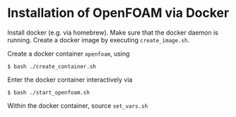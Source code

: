 # Installation of OpenFOAM via Docker

Install docker (e.g. via homebrew). Make sure that the docker daemon is running. 
Create a docker image by executing `create_image.sh`.

Create a docker container `openfoam`, using 
```
$ bash ./create_container.sh
```
Enter the docker container interactively via
```
$ bash ./start_openfoam.sh
```

Within the docker container, source `set_vars.sh`